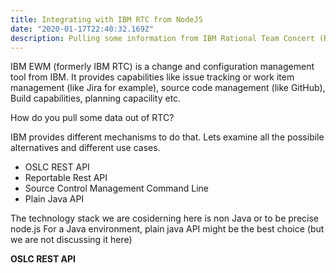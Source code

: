 ```yaml
---
title: Integrating with IBM RTC from NodeJS
date: "2020-01-17T22:40:32.169Z"
description: Pulling some information from IBM Rational Team Concert (RTC) or currently EWM from nodejs environment.
---
```


IBM EWM (formerly IBM RTC) is a change and configuration management tool from IBM. It provides capabilities like 
issue tracking or work item management (like Jira for example), source code management (like GitHub), Build capabilities, planning capacility etc.

How do you pull some data out of RTC?

IBM provides different mechanisms to do that. Lets examine all the possibile alternatives and different use cases.

* OSLC REST API
* Reportable Rest API
* Source Control Management Command Line
* Plain Java API

The technology stack we are cosiderning here is non Java or to be precise node.js
For a Java environment, plain java API might be the best choice (but we are not discussing it here)

**OSLC REST API**
















